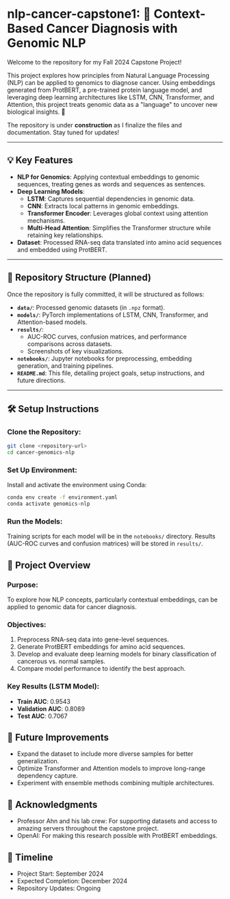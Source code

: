 # nlp-cancer-capstone1: 🧬 Context-Based Cancer Diagnosis with Genomic NLP  
Welcome to the repository for my Fall 2024 Capstone Project!  

This project explores how principles from Natural Language Processing (NLP) can be applied to genomics to diagnose cancer. Using embeddings generated from ProtBERT, a pre-trained protein language model, and leveraging deep learning architectures like LSTM, CNN, Transformer, and Attention, this project treats genomic data as a "language" to uncover new biological insights. 🚀  

The repository is under **construction** as I finalize the files and documentation. Stay tuned for updates!

---

## 💡 Key Features  
- **NLP for Genomics**: Applying contextual embeddings to genomic sequences, treating genes as words and sequences as sentences.  
- **Deep Learning Models**:
  - **LSTM**: Captures sequential dependencies in genomic data.  
  - **CNN**: Extracts local patterns in genomic embeddings.  
  - **Transformer Encoder**: Leverages global context using attention mechanisms.  
  - **Multi-Head Attention**: Simplifies the Transformer structure while retaining key relationships.  
- **Dataset**: Processed RNA-seq data translated into amino acid sequences and embedded using ProtBERT.  

---

## 📂 Repository Structure (Planned)  
Once the repository is fully committed, it will be structured as follows:  
- **`data/`**: Processed genomic datasets (in `.npz` format).  
- **`models/`**: PyTorch implementations of LSTM, CNN, Transformer, and Attention-based models.  
- **`results/`**:  
  - AUC-ROC curves, confusion matrices, and performance comparisons across datasets.  
  - Screenshots of key visualizations.  
- **`notebooks/`**: Jupyter notebooks for preprocessing, embedding generation, and training pipelines.  
- **`README.md`**: This file, detailing project goals, setup instructions, and future directions.

---

## 🛠️ Setup Instructions  
### Clone the Repository:  
```bash
git clone <repository-url>
cd cancer-genomics-nlp
```

### Set Up Environment:
Install and activate the environment using Conda:

```bash
conda env create -f environment.yaml
conda activate genomics-nlp
```
### Run the Models:
Training scripts for each model will be in the `notebooks/` directory.
Results (AUC-ROC curves and confusion matrices) will be stored in `results/`.
## 🧠 Project Overview
### Purpose:
To explore how NLP concepts, particularly contextual embeddings, can be applied to genomic data for cancer diagnosis.

### Objectives:
1. Preprocess RNA-seq data into gene-level sequences.
2. Generate ProtBERT embeddings for amino acid sequences.
3. Develop and evaluate deep learning models for binary classification of cancerous vs. normal samples.
4. Compare model performance to identify the best approach.
### Key Results (LSTM Model):
* **Train AUC**: 0.9543
* **Validation AUC**: 0.8089
* **Test AUC**: 0.7067
## 🚀 Future Improvements
* Expand the dataset to include more diverse samples for better generalization.
* Optimize Transformer and Attention models to improve long-range dependency capture.
* Experiment with ensemble methods combining multiple architectures.
## 🤝 Acknowledgments
* Professor Ahn and his lab crew: For supporting datasets and access to amazing servers throughout the capstone project.
* OpenAI: For making this research possible with ProtBERT embeddings.
## 📅 Timeline
* Project Start: September 2024
* Expected Completion: December 2024
* Repository Updates: Ongoing
